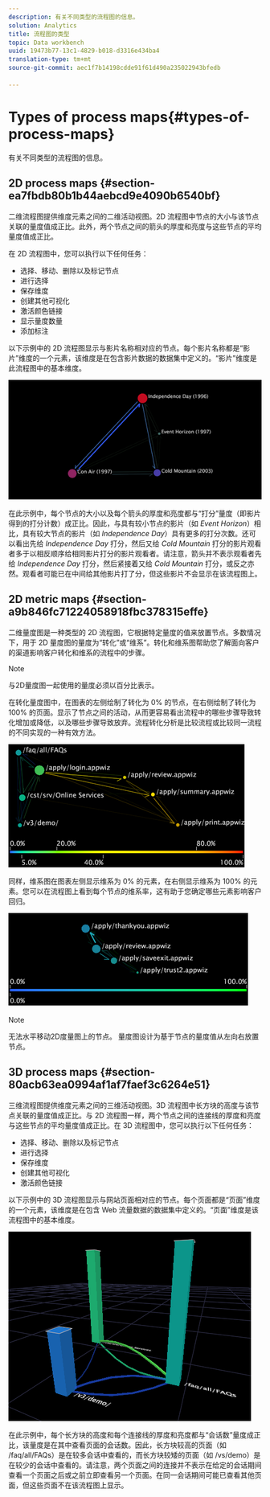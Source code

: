 ```yaml
---
description: 有关不同类型的流程图的信息。
solution: Analytics
title: 流程图的类型
topic: Data workbench
uuid: 19473b77-13c1-4829-b018-d3316e434ba4
translation-type: tm+mt
source-git-commit: aec1f7b14198cdde91f61d490a235022943bfedb

---
```



# Types of process maps{#types-of-process-maps}

有关不同类型的流程图的信息。

## 2D process maps {#section-ea7fbdb80b1b44aebcd9e4090b6540bf}

二维流程图提供维度元素之间的二维活动视图。2D 流程图中节点的大小与该节点关联的量度值成正比。此外，两个节点之间的箭头的厚度和亮度与这些节点的平均量度值成正比。

在 2D 流程图中，您可以执行以下任何任务：

* 选择、移动、删除以及标记节点
* 进行选择
* 保存维度
* 创建其他可视化
* 激活颜色链接
* 显示量度数量
* 添加标注

以下示例中的 2D 流程图显示与影片名称相对应的节点。每个影片名称都是“影片”维度的一个元素，该维度是在包含影片数据的数据集中定义的。“影片”维度是此流程图中的基本维度。

![](assets/vis_2DProcessMap_MovieNodes.png)

在此示例中，每个节点的大小以及每个箭头的厚度和亮度都与“打分”量度（即影片得到的打分计数）成正比。因此，与具有较小节点的影片（如 *Event Horizon*）相比，具有较大节点的影片（如 *Independence Day*）具有更多的打分次数。还可以看出先给 *Independence Day* 打分，然后又给 *Cold Mountain* 打分的影片观看者多于以相反顺序给相同影片打分的影片观看者。请注意，箭头并不表示观看者先给 *Independence Day* 打分，然后紧接着又给 *Cold Mountain* 打分，或反之亦然。观看者可能已在中间给其他影片打了分，但这些影片不会显示在该流程图上。

## 2D metric maps {#section-a9b846fc71224058918fbc378315effe}

二维量度图是一种类型的 2D 流程图，它根据特定量度的值来放置节点。多数情况下，用于 2D 量度图的量度为“转化”或“维系”。转化和维系图帮助您了解面向客户的渠道影响客户转化和维系的流程中的步骤。

>[!NOTE]
>
>与2D量度图一起使用的量度必须以百分比表示。

在转化量度图中，在图表的左侧绘制了转化为 0% 的节点，在右侧绘制了转化为 100% 的页面。显示了节点之间的活动，从而更容易看出流程中的哪些步骤导致转化增加或降低，以及哪些步骤导致放弃。流程转化分析是比较流程或比较同一流程的不同实现的一种有效方法。

![](assets/vis_2DMetricMap_Conversion.png)

同样，维系图在图表左侧显示维系为 0% 的元素，在右侧显示维系为 100% 的元素。您可以在流程图上看到每个节点的维系率，这有助于您确定哪些元素影响客户回归。

![](assets/vis_2DMetricMap_Retention.png)

>[!NOTE]
>
>无法水平移动2D度量图上的节点。 量度图设计为基于节点的量度值从左向右放置节点。

## 3D process maps {#section-80acb63ea0994af1af7faef3c6264e51}

三维流程图提供维度元素之间的三维活动视图。3D 流程图中长方块的高度与该节点关联的量度值成正比。与 2D 流程图一样，两个节点之间的连接线的厚度和亮度与这些节点的平均量度值成正比。在 3D 流程图中，您可以执行以下任何任务：

* 选择、移动、删除以及标记节点
* 进行选择
* 保存维度
* 创建其他可视化
* 激活颜色链接

以下示例中的 3D 流程图显示与网站页面相对应的节点。每个页面都是“页面”维度的一个元素，该维度是在包含 Web 流量数据的数据集中定义的。“页面”维度是该流程图中的基本维度。

![](assets/vis_3DProcessMap_PageNodes.png)

在此示例中，每个长方块的高度和每个连接线的厚度和亮度都与“会话数”量度成正比，该量度是在其中查看页面的会话数。因此，长方块较高的页面（如 /faq/all/FAQs）是在较多会话中查看的，而长方块较矮的页面（如 /vs/demo）是在较少的会话中查看的。请注意，两个页面之间的连接并不表示在给定的会话期间查看一个页面之后或之前立即查看另一个页面。在同一会话期间可能已查看其他页面，但这些页面不在该流程图上显示。
